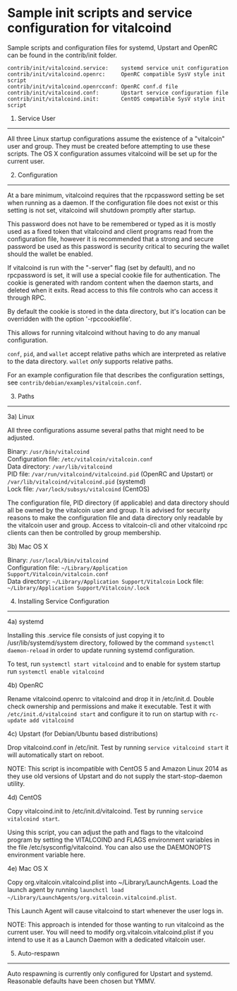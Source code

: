 Sample init scripts and service configuration for vitalcoind
==========================================================

Sample scripts and configuration files for systemd, Upstart and OpenRC
can be found in the contrib/init folder.

    contrib/init/vitalcoind.service:    systemd service unit configuration
    contrib/init/vitalcoind.openrc:     OpenRC compatible SysV style init script
    contrib/init/vitalcoind.openrcconf: OpenRC conf.d file
    contrib/init/vitalcoind.conf:       Upstart service configuration file
    contrib/init/vitalcoind.init:       CentOS compatible SysV style init script

1. Service User
---------------------------------

All three Linux startup configurations assume the existence of a "vitalcoin" user
and group.  They must be created before attempting to use these scripts.
The OS X configuration assumes vitalcoind will be set up for the current user.

2. Configuration
---------------------------------

At a bare minimum, vitalcoind requires that the rpcpassword setting be set
when running as a daemon.  If the configuration file does not exist or this
setting is not set, vitalcoind will shutdown promptly after startup.

This password does not have to be remembered or typed as it is mostly used
as a fixed token that vitalcoind and client programs read from the configuration
file, however it is recommended that a strong and secure password be used
as this password is security critical to securing the wallet should the
wallet be enabled.

If vitalcoind is run with the "-server" flag (set by default), and no rpcpassword is set,
it will use a special cookie file for authentication. The cookie is generated with random
content when the daemon starts, and deleted when it exits. Read access to this file
controls who can access it through RPC.

By default the cookie is stored in the data directory, but it's location can be overridden
with the option '-rpccookiefile'.

This allows for running vitalcoind without having to do any manual configuration.

`conf`, `pid`, and `wallet` accept relative paths which are interpreted as
relative to the data directory. `wallet` *only* supports relative paths.

For an example configuration file that describes the configuration settings,
see `contrib/debian/examples/vitalcoin.conf`.

3. Paths
---------------------------------

3a) Linux

All three configurations assume several paths that might need to be adjusted.

Binary:              `/usr/bin/vitalcoind`  
Configuration file:  `/etc/vitalcoin/vitalcoin.conf`  
Data directory:      `/var/lib/vitalcoind`  
PID file:            `/var/run/vitalcoind/vitalcoind.pid` (OpenRC and Upstart) or `/var/lib/vitalcoind/vitalcoind.pid` (systemd)  
Lock file:           `/var/lock/subsys/vitalcoind` (CentOS)  

The configuration file, PID directory (if applicable) and data directory
should all be owned by the vitalcoin user and group.  It is advised for security
reasons to make the configuration file and data directory only readable by the
vitalcoin user and group.  Access to vitalcoin-cli and other vitalcoind rpc clients
can then be controlled by group membership.

3b) Mac OS X

Binary:              `/usr/local/bin/vitalcoind`  
Configuration file:  `~/Library/Application Support/Vitalcoin/vitalcoin.conf`  
Data directory:      `~/Library/Application Support/Vitalcoin`
Lock file:           `~/Library/Application Support/Vitalcoin/.lock`

4. Installing Service Configuration
-----------------------------------

4a) systemd

Installing this .service file consists of just copying it to
/usr/lib/systemd/system directory, followed by the command
`systemctl daemon-reload` in order to update running systemd configuration.

To test, run `systemctl start vitalcoind` and to enable for system startup run
`systemctl enable vitalcoind`

4b) OpenRC

Rename vitalcoind.openrc to vitalcoind and drop it in /etc/init.d.  Double
check ownership and permissions and make it executable.  Test it with
`/etc/init.d/vitalcoind start` and configure it to run on startup with
`rc-update add vitalcoind`

4c) Upstart (for Debian/Ubuntu based distributions)

Drop vitalcoind.conf in /etc/init.  Test by running `service vitalcoind start`
it will automatically start on reboot.

NOTE: This script is incompatible with CentOS 5 and Amazon Linux 2014 as they
use old versions of Upstart and do not supply the start-stop-daemon utility.

4d) CentOS

Copy vitalcoind.init to /etc/init.d/vitalcoind. Test by running `service vitalcoind start`.

Using this script, you can adjust the path and flags to the vitalcoind program by
setting the VITALCOIND and FLAGS environment variables in the file
/etc/sysconfig/vitalcoind. You can also use the DAEMONOPTS environment variable here.

4e) Mac OS X

Copy org.vitalcoin.vitalcoind.plist into ~/Library/LaunchAgents. Load the launch agent by
running `launchctl load ~/Library/LaunchAgents/org.vitalcoin.vitalcoind.plist`.

This Launch Agent will cause vitalcoind to start whenever the user logs in.

NOTE: This approach is intended for those wanting to run vitalcoind as the current user.
You will need to modify org.vitalcoin.vitalcoind.plist if you intend to use it as a
Launch Daemon with a dedicated vitalcoin user.

5. Auto-respawn
-----------------------------------

Auto respawning is currently only configured for Upstart and systemd.
Reasonable defaults have been chosen but YMMV.
